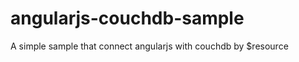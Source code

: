 angularjs-couchdb-sample
========================

A simple sample that connect angularjs with couchdb by $resource
